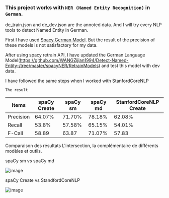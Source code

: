 ### This project works with `NER (Named Entity Recognition)` in `German`. 

de_train.json and de_dev.json are the annoted data. And I will try every NLP tools to detect Named Entity in German.

First I have used [Spacy German Model](https://spacy.io/models/de). But the result of the precision of these models is not satisfactory for my data.

After using spacy retrain API, I have updated the German Language Model(https://github.com/WANGZijian1994/Detect-Named-Entity-/tree/master/spacyNER/RetrainModels) and test this model with dev data. 

I have followed the same steps when I worked with StanfordCoreNLP

`The result`

| Items | spaCy Create | spaCy sm | spaCy md | StanfordCoreNLP Create |
| --- | --- | --- | --- | --- |
| Precision | 64.07% | 71.70% | 78.18% | 62.08% |
| Recall | 53.8% | 57.58% | 65.15% | 54.01% |
| F-Call | 58.89 | 63.87 | 71.07% | 57.83 |


Comparaison des résultats L'intersection, la complémentaire de différents modèles et outils. 

spaCy sm vs spaCy md

![image](https://github.com/WANGZijian1994/Detect-Named-Entity-/tree/master/Visualisation/Spacy_sm_Spacy_md.png)

spaCy Create vs StandfordCoreNLP

![image](https://github.com/WANGZijian1994/Detect-Named-Entity-/tree/master/Visualisation/Stanford_SpaCy.png)

